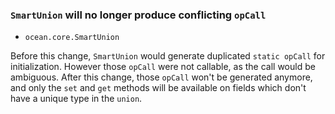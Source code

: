 ### `SmartUnion` will no longer produce conflicting `opCall`

* `ocean.core.SmartUnion`

Before this change, `SmartUnion` would generate duplicated `static opCall`
for initialization. However those `opCall` were not callable,
as the call would be ambiguous.
After this change, those `opCall` won't be generated anymore,
and only the `set` and `get` methods will be available on fields
which don't have a unique type in the `union`.

